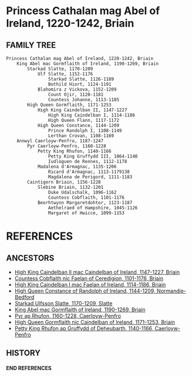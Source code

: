 # Princess Cathalan mag Abel of Ireland, 1220-1242, Briain

## FAMILY TREE
```
Princess Cathalan mag Abel of Ireland, 1220-1242, Briain
    King Abel mac Gormflaith of Ireland, 1190-1269, Briain
        Starkad Slatte, 1170-1209
            Ulf Slatte, 1152-1176
                Starkad Slatte, 1126-1189
                Bothild Hiort, 1124-1191
            Blahomira z Vickova, 1152-1209
                Count Ojir, 1120-1181
                Countess Johanne, 1113-1185
        High Queen Gormflaith, 1171-1253
            High King Caindelban II, 1147-1227
                High King Caindelban I, 1114-1186
                High Queen Flann, 1117-1172
            High Queen Constance, 1144-1209
                Prince Randolph I, 1108-1149
                Lerthan Crovan, 1108-1169
    Annwyl Caerloyw-Penfro, 1187-1247
        Pyr Caerloyw-Penfro, 1160-1228
            Petty King Rhufon, 1140-1166
                Petty King Gruffydd III, 1064-1140
                Iudloguen de Rennes, 1112-1178
            Madalena d'Armagnac, 1135-1206
                Ricard d'Armagnac, 1113-1179138
                Magdalena de Perigord, 1111-1183
        Caintigern Briain, 1156-1228
            Slebine Briain, 1132-1201
				Duke Udalschalk, 1096-1162
				Countess Cobflaith, 1101-1176
			Beorhtwynn Margaretdohtor, 1123-1187
				Aethelraed of Hampshire, 1045-1126
				Margaret of Hwicce, 1099-1153
```

# REFERENCES

## ANCESTORS
* [High King Caindelban II mac Caindelban of Ireland, 1147-1227, Briain](caindelban_ii_mac_caindelban_1147.md)
* [Countess Cobflaith nic Faelan of Ceredigion, 1101-1176, Briain](cobflaith_nic_faelan_1101.md)
* [High King Caindelban I mac Faelan of Ireland, 1114-1186, Briain](caindelban_i_mac_faelan_1114.md)
* [High Queen Constance of Randolph of Ireland, 1144-1209, Normandie-Bedford](constance_randolph_1144.md)
* [Starkad Ulfsson Slatte, 1170-1209, Slatte](starkad_ulfsson_1170.md)
* [King Abel mac Gormflaith of Ireland, 1190-1269, Briain](abel_mac_gormflaith_1190.md)
* [Pyr ap Rhufon, 1160-1228, Caerloyw-Penfro](pyr_ap_rhufon_1160.md)
* [High Queen Gormflaith nic Caindelban of Ireland, 1171-1253, Briain](gormflaith_nic_caindelban_1171.md)
* [Petty King Rhufon ap Gruffydd of Deheubarth, 1140-1166, Caerloyw-Penfro](rhufon_ap_gruffydd_1140.md)

## HISTORY

#### END REFERENCES
